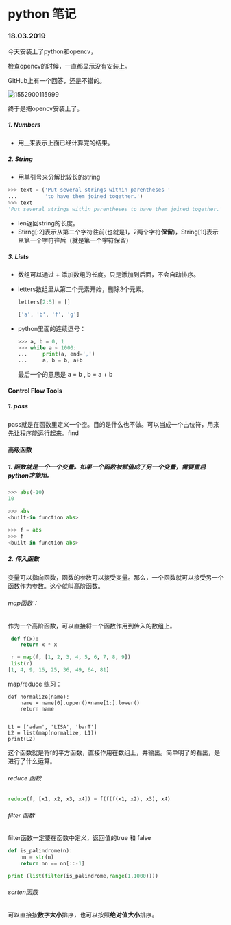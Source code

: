 # python 笔记

### 18.03.2019

今天安装上了python和opencv，

检查opencv的时候，一直都显示没有安装上。

GitHub上有一个回答，还是不错的。

![1552900115999](C:\Users\jialiang.yin\AppData\Roaming\Typora\typora-user-images\1552900115999.png)

终于是把opencv安装上了。



##### 1. Numbers 

- 用__来表示上面已经计算完的结果。

##### 2. String

- 用单引号来分解比较长的string

````python
>>> text = ('Put several strings within parentheses '
...         'to have them joined together.')
>>> text
'Put several strings within parentheses to have them joined together.'
````

- len返回string的长度。
- Stirng[:2]表示从第二个字符往前(也就是1，2两个字符**保留**)，String[1:]表示从第一个字符往后（就是第一个字符保留）

##### 3. Lists

- 数组可以通过 + 添加数组的长度。只是添加到后面，不会自动排序。

- letters数组里从第二个元素开始，删除3个元素。

  ````python
  letters[2:5] = []
  
  ['a', 'b', 'f', 'g']
  ````

- python里面的连续逗号：

  ````python
  >>> a, b = 0, 1
  >>> while a < 1000:
  ...     print(a, end=',')
  ...     a, b = b, a+b
  ````

  最后一个的意思是 a = b , b = a + b

#### Control Flow Tools

##### 1. pass 

​	pass就是在函数里定义一个空。目的是什么也不做。可以当成一个占位符，用来先让程序能运行起来。find 



#### 高级函数

##### 1. 函数就是一个一个变量。如果一个函数被赋值成了另一个变量，需要重启python才能用。

````python
>>> abs(-10)
10

>>> abs
<built-in function abs>

>>> f = abs
>>> f
<built-in function abs>
````

##### 2. 传入函数

变量可以指向函数，函数的参数可以接受变量。那么，一个函数就可以接受另一个函数作为参数。这个就叫高阶函数。

###### map函数：

作为一个高阶函数，可以直接将一个函数作用到传入的数组上。

````python
 def f(x):
    return x * x

 r = map(f, [1, 2, 3, 4, 5, 6, 7, 8, 9])
 list(r)
[1, 4, 9, 16, 25, 36, 49, 64, 81]
````

map/reduce 练习：

````
def normalize(name):
    name = name[0].upper()+name[1:].lower()
    return name


L1 = ['adam', 'LISA', 'barT']
L2 = list(map(normalize, L1))
print(L2)
````



这个函数就是将f的平方函数，直接作用在数组上，并输出。简单明了的看出，是进行了什么运算。

###### reduce 函数

```python
reduce(f, [x1, x2, x3, x4]) = f(f(f(x1, x2), x3), x4)
```

###### filter 函数

filter函数一定要在函数中定义，返回值的true 和 false

````python
def is_palindrome(n):
    nn = str(n)
    return nn == nn[::-1] 

print (list(filter(is_palindrome,range(1,1000))))
````

###### sorten函数

可以直接按**数字大小**排序，也可以按照**绝对值大小**排序。



































